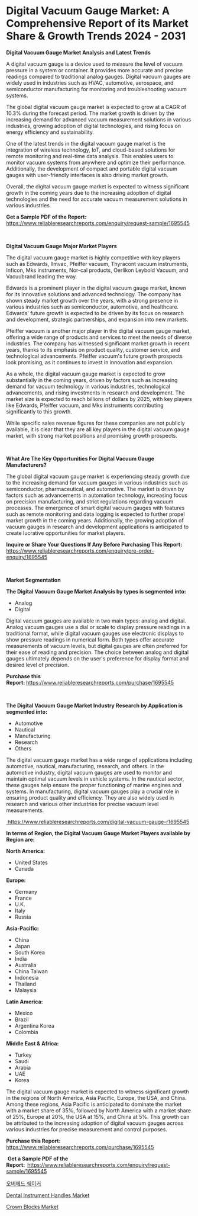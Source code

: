 <p><h1>Digital Vacuum Gauge Market: A Comprehensive Report of its Market Share & Growth Trends 2024 - 2031</h1></p><p><strong>Digital Vacuum Gauge Market Analysis and Latest Trends</strong></p>
<p><p>A digital vacuum gauge is a device used to measure the level of vacuum pressure in a system or container. It provides more accurate and precise readings compared to traditional analog gauges. Digital vacuum gauges are widely used in industries such as HVAC, automotive, aerospace, and semiconductor manufacturing for monitoring and troubleshooting vacuum systems.</p><p>The global digital vacuum gauge market is expected to grow at a CAGR of 10.3% during the forecast period. The market growth is driven by the increasing demand for advanced vacuum measurement solutions in various industries, growing adoption of digital technologies, and rising focus on energy efficiency and sustainability.</p><p>One of the latest trends in the digital vacuum gauge market is the integration of wireless technology, IoT, and cloud-based solutions for remote monitoring and real-time data analysis. This enables users to monitor vacuum systems from anywhere and optimize their performance. Additionally, the development of compact and portable digital vacuum gauges with user-friendly interfaces is also driving market growth.</p><p>Overall, the digital vacuum gauge market is expected to witness significant growth in the coming years due to the increasing adoption of digital technologies and the need for accurate vacuum measurement solutions in various industries.</p></p>
<p><strong>Get a Sample PDF of the Report:&nbsp;</strong> <a href="https://www.reliableresearchreports.com/enquiry/request-sample/1695545">https://www.reliableresearchreports.com/enquiry/request-sample/1695545</a></p>
<p>&nbsp;</p>
<p><strong>Digital Vacuum Gauge Major Market Players</strong></p>
<p><p>The digital vacuum gauge market is highly competitive with key players such as Edwards, Ilmvac, Pfeiffer vacuum, Thyracont vacuum instruments, Inficon, Mks instruments, Nor-cal products, Oerlikon Leybold Vacuum, and Vacuubrand leading the way. </p><p>Edwards is a prominent player in the digital vacuum gauge market, known for its innovative solutions and advanced technology. The company has shown steady market growth over the years, with a strong presence in various industries such as semiconductor, automotive, and healthcare. Edwards' future growth is expected to be driven by its focus on research and development, strategic partnerships, and expansion into new markets.</p><p>Pfeiffer vacuum is another major player in the digital vacuum gauge market, offering a wide range of products and services to meet the needs of diverse industries. The company has witnessed significant market growth in recent years, thanks to its emphasis on product quality, customer service, and technological advancements. Pfeiffer vacuum's future growth prospects look promising, as it continues to invest in innovation and expansion.</p><p>As a whole, the digital vacuum gauge market is expected to grow substantially in the coming years, driven by factors such as increasing demand for vacuum technology in various industries, technological advancements, and rising investments in research and development. The market size is expected to reach billions of dollars by 2025, with key players like Edwards, Pfeiffer vacuum, and Mks instruments contributing significantly to this growth.</p><p>While specific sales revenue figures for these companies are not publicly available, it is clear that they are all key players in the digital vacuum gauge market, with strong market positions and promising growth prospects.</p></p>
<p>&nbsp;</p>
<p><strong>What Are The Key Opportunities For Digital Vacuum Gauge Manufacturers?</strong></p>
<p><p>The global digital vacuum gauge market is experiencing steady growth due to the increasing demand for vacuum gauges in various industries such as semiconductor, pharmaceutical, and automotive. The market is driven by factors such as advancements in automation technology, increasing focus on precision manufacturing, and strict regulations regarding vacuum processes. The emergence of smart digital vacuum gauges with features such as remote monitoring and data logging is expected to further propel market growth in the coming years. Additionally, the growing adoption of vacuum gauges in research and development applications is anticipated to create lucrative opportunities for market players.</p></p>
<p><strong>Inquire or Share Your Questions If Any Before Purchasing This Report:</strong> <a href="https://www.reliableresearchreports.com/enquiry/pre-order-enquiry/1695545">https://www.reliableresearchreports.com/enquiry/pre-order-enquiry/1695545</a></p>
<p>&nbsp;</p>
<p><strong>Market Segmentation</strong></p>
<p><strong>The Digital Vacuum Gauge Market Analysis by types is segmented into:</strong></p>
<p><ul><li>Analog</li><li>Digital</li></ul></p>
<p><p>Digital vacuum gauges are available in two main types: analog and digital. Analog vacuum gauges use a dial or scale to display pressure readings in a traditional format, while digital vacuum gauges use electronic displays to show pressure readings in numerical form. Both types offer accurate measurements of vacuum levels, but digital gauges are often preferred for their ease of reading and precision. The choice between analog and digital gauges ultimately depends on the user's preference for display format and desired level of precision.</p></p>
<p><strong>Purchase this Report:&nbsp;</strong><a href="https://www.reliableresearchreports.com/purchase/1695545">https://www.reliableresearchreports.com/purchase/1695545</a></p>
<p>&nbsp;</p>
<p><strong>The Digital Vacuum Gauge Market Industry Research by Application is segmented into:</strong></p>
<p><ul><li>Automotive</li><li>Nautical</li><li>Manufacturing</li><li>Research</li><li>Others</li></ul></p>
<p><p>The digital vacuum gauge market has a wide range of applications including automotive, nautical, manufacturing, research, and others. In the automotive industry, digital vacuum gauges are used to monitor and maintain optimal vacuum levels in vehicle systems. In the nautical sector, these gauges help ensure the proper functioning of marine engines and systems. In manufacturing, digital vacuum gauges play a crucial role in ensuring product quality and efficiency. They are also widely used in research and various other industries for precise vacuum level measurements.</p></p>
<p><a href="https://www.reliableresearchreports.com/digital-vacuum-gauge-r1695545">&nbsp;https://www.reliableresearchreports.com/digital-vacuum-gauge-r1695545</a></p>
<p><strong>In terms of Region, the Digital Vacuum Gauge Market Players available by Region are:</strong></p>
<p>
    <p> <strong> North America: </strong>
        <ul>
            <li>United States</li>
            <li>Canada</li>
        </ul>
        </p> 
    <p> <strong> Europe: </strong>
        <ul>
            <li>Germany</li>
            <li>France</li>
            <li>U.K.</li>
            <li>Italy</li>
            <li>Russia</li>
        </ul>
        </p> 
    <p> <strong> Asia-Pacific: </strong>
        <ul>
            <li>China</li>
            <li>Japan</li>
            <li>South Korea</li>
            <li>India</li>
            <li>Australia</li>
            <li>China Taiwan</li>
            <li>Indonesia</li>
            <li>Thailand</li>
            <li>Malaysia</li>
        </ul>
        </p> 
    <p> <strong> Latin America: </strong>
        <ul>
            <li>Mexico</li>
            <li>Brazil</li>
            <li>Argentina Korea</li>
            <li>Colombia</li>
        </ul>
        </p> 
    <p> <strong> Middle East & Africa: </strong>
        <ul>
            <li>Turkey</li>
            <li>Saudi</li>
            <li>Arabia</li>
            <li>UAE</li>
            <li>Korea</li>
        </ul>
    </p>
    </p>
<p><p>The digital vacuum gauge market is expected to witness significant growth in the regions of North America, Asia Pacific, Europe, the USA, and China. Among these regions, Asia Pacific is anticipated to dominate the market with a market share of 35%, followed by North America with a market share of 25%, Europe at 20%, the USA at 15%, and China at 5%. This growth can be attributed to the increasing adoption of digital vacuum gauges across various industries for precise measurement and control purposes.</p></p>
<p><strong>Purchase this Report: </strong><a href="https://www.reliableresearchreports.com/purchase/1695545">https://www.reliableresearchreports.com/purchase/1695545</a></p>
<p>&nbsp;<strong>Get a Sample PDF of the Report:&nbsp;&nbsp;</strong><a href="https://www.reliableresearchreports.com/enquiry/request-sample/1695545">https://www.reliableresearchreports.com/enquiry/request-sample/1695545</a></p>
<p><strong></strong></p>
<p><p><a href="https://github.com/plelbej847484502/Market-Research-Report-List-1/blob/main/284353728559.md">오버헤드 쉐이커</a></p><p><a href="https://nifty-kite-d51.notion.site/Dental-Instrument-Handles-Market-Analysis-and-Sze-Forecasted-for-period-from-2024-to-2031-36693feb191b419aa3966e5effff01b2">Dental Instrument Handles Market</a></p><p><a href="https://github.com/WillieWoodard/Market-Research-Report-List-4/blob/main/crown-blocks-market.md">Crown Blocks Market</a></p></p>